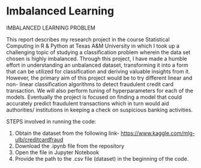 # Imbalanced Learning
IMBALANCED LEARNING PROBLEM

This report describes my research project in the course Statistical Computing in R & Python at Texas A&M University in which I took up a challenging topic of studying a classification problem wherein the data set chosen is highly imbalanced.  Through this project, I have made a humble effort in understanding an unbalanced dataset, transforming it into a form that can be utilized for classification and deriving valuable insights from it. However, the primary aim of this project would be to try different linear and non- linear classification algorithms to detect fraudulent credit card transaction. We will also perform tuning of hyperparameters for each of the models. Eventually the project is focused on finding a model that could accurately predict fraudulent transactions which in turn would aid authorities/ institutions in keeping a check on suspicious banking activities. 


STEPS involved in running the code:

1) Obtain the dataset from the following link- https://www.kaggle.com/mlg-ulb/creditcardfraud
2) Download the .ipynb file from the repository
3) Open the file in Jupyter Notebook
4) Provide the path to the .csv file (dataset) in the beginning of the code.